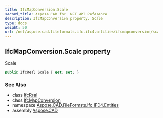 ```yaml
---
title: IfcMapConversion.Scale
second_title: Aspose.CAD for .NET API Reference
description: IfcMapConversion property. Scale
type: docs
weight: 50
url: /net/aspose.cad.fileformats.ifc.ifc4.entities/ifcmapconversion/scale/
---
```

## IfcMapConversion.Scale property

Scale

```csharp
public IfcReal Scale { get; set; }
```

### See Also

* class [IfcReal](../../../aspose.cad.fileformats.ifc.ifc4.types/ifcreal/)
* class [IfcMapConversion](../)
* namespace [Aspose.CAD.FileFormats.Ifc.IFC4.Entities](../../ifcmapconversion/)
* assembly [Aspose.CAD](../../../)


